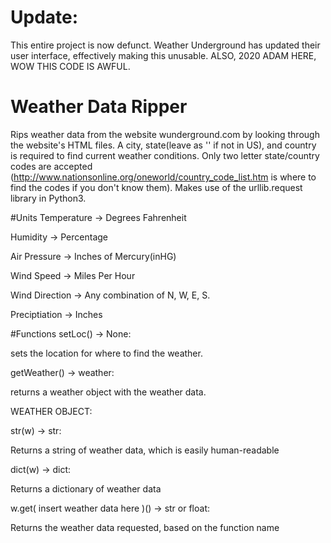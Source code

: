 # Update:  
This entire project is now defunct. Weather Underground has updated their user interface, effectively making this unusable. ALSO, 2020 ADAM HERE, WOW THIS CODE IS AWFUL.

# Weather Data Ripper
Rips weather data from the website wunderground.com by looking through the website's HTML files. A city, state(leave as '' if not in US), and country is required to find current weather conditions. Only two letter state/country codes are accepted (http://www.nationsonline.org/oneworld/country_code_list.htm is where to find the codes if you don't know them). Makes use of the urllib.request library in Python3. 

#Units
Temperature -> Degrees Fahrenheit

Humidity -> Percentage

Air Pressure -> Inches of Mercury(inHG)

Wind Speed -> Miles Per Hour

Wind Direction -> Any combination of N, W, E, S. 

Preciptiation -> Inches

#Functions
setLoc() -> None:

sets the location for where to find the weather.

getWeather() -> weather:

returns a weather object with the weather data.

WEATHER OBJECT:

str(w) -> str:

Returns a string of weather data, which is easily human-readable

dict(w) -> dict:

Returns a dictionary of weather data

w.get( insert weather data here )() -> str or float:

Returns the weather data requested, based on the function name

